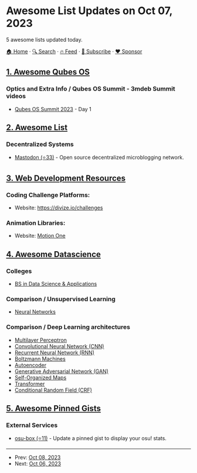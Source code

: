 # Awesome List Updates on Oct 07, 2023

5 awesome lists updated today.

[🏠 Home](/README.md) · [🔍 Search](https://www.trackawesomelist.com/search/) · [🔥 Feed](https://www.trackawesomelist.com/rss.xml) · [📮 Subscribe](https://trackawesomelist.us17.list-manage.com/subscribe?u=d2f0117aa829c83a63ec63c2f&id=36a103854c) · [❤️  Sponsor](https://github.com/sponsors/theowenyoung)



## [1. Awesome Qubes OS](/content/xn0px90/Awesome-Qubes-OS/README.md)

### Optics and Extra Info / Qubes OS Summit - 3mdeb Summit videos

*   [Qubes OS Summit 2023](https://www.youtube.com/watch?v=_UxndcxIngw) - Day 1

## [2. Awesome List](/content/sindresorhus/awesome/README.md)

### Decentralized Systems

*   [Mastodon (⭐33)](https://github.com/hyperupcall/awesome-mastodon#readme) - Open source decentralized microblogging network.

## [3. Web Development Resources](/content/markodenic/web-development-resources/README.md)

### Coding Challenge Platforms:

- Website: <https://divize.io/challenges>



### Animation Libraries:

- Website: [Motion One](https://motion.dev)



## [4. Awesome Datascience](/content/academic/awesome-datascience/README.md)

### Colleges

*   [BS in Data Science & Applications](https://study.iitm.ac.in/ds/)

### Comparison / Unsupervised Learning

*   [Neural Networks](https://en.wikipedia.org/wiki/Neural_network)

### Comparison / Deep Learning architectures

*   [Multilayer Perceptron](https://en.wikipedia.org/wiki/Multilayer_perceptron)
*   [Convolutional Neural Network (CNN)](https://en.wikipedia.org/wiki/Convolutional_neural_network)
*   [Recurrent Neural Network (RNN)](https://en.wikipedia.org/wiki/Recurrent_neural_network)
*   [Boltzmann Machines](https://en.wikipedia.org/wiki/Boltzmann_machine)
*   [Autoencoder](https://www.tensorflow.org/tutorials/generative/autoencoder)
*   [Generative Adversarial Network (GAN)](https://developers.google.com/machine-learning/gan/gan_structure)
*   [Self-Organized Maps](https://en.wikipedia.org/wiki/Self-organizing_map)
*   [Transformer](https://www.tensorflow.org/text/tutorials/transformer)
*   [Conditional Random Field (CRF)](https://towardsdatascience.com/conditional-random-fields-explained-e5b8256da776)

## [5. Awesome Pinned Gists](/content/matchai/awesome-pinned-gists/README.md)

### External Services

*   [osu-box (⭐11)](https://github.com/AiverAiva/osu-box) - Update a pinned gist to display your osu! stats.

---

- Prev: [Oct 08, 2023](/content/2023/10/08/README.md)
- Next: [Oct 06, 2023](/content/2023/10/06/README.md)